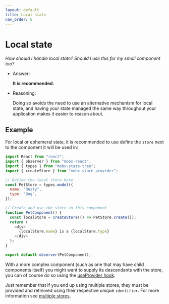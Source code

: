 ```yaml
---
layout: default
title: Local state
nav_order: 6
---
```


# Local state

_How should I handle local state? Should I use this for my small component too?_

- Answer:

  **It is recommended.**

- Reasoning:

  Doing so avoids the need to use an alternative mechanism for local state, and having your state managed the same way throughout your application makes it easier to reason about.

## Example

For local or ephemeral state, it is recommended to use define the `store` next to the component it will be used in:

```javascript
import React from "react";
import { observer } from "mobx-react";
import { types } from "mobx-state-tree";
import { createStore } from "mobx-store-provider";

// Define the local store here
const PetStore = types.model({
  name: "Rusty",
  type: "Dog",
});

// Create and use the store in this component
function PetComponent() {
  const localStore = createStore(() => PetStore.create());
  return (
    <div>
      {localStore.name} is a {localStore.type}
    </div>
  );
}

export default observer(PetComponent);
```

With a more complex component (such as one that may have child components itself) you might want to supply its descendants with the store, you can of course do so using the [useProvider hook](/api/useProvider).

Just remember that if you end up using multiple stores, they must be provided and retreived using their respective unique `identifier`. For more information see [multiple stores](/multiple-stores).

